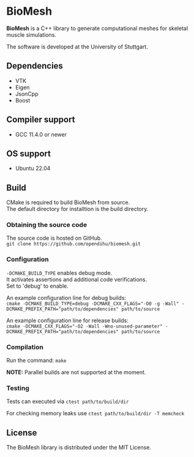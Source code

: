 # BioMesh
**BioMesh** is a C++ library to generate computational meshes for skeletal muscle simulations.

The software is developed at the University of Stuttgart.

## Dependencies
* VTK
* Eigen
* JsonCpp
* Boost

## Compiler support
* GCC 11.4.0 or newer

## OS support
* Ubuntu 22.04

## Build
CMake is required to build BioMesh from source.  
The default directory for installtion is the build directory.

### Obtaining the source code
The source code is hosted on GitHub.  
`git clone https://github.com/opendihu/biomesh.git`

### Configuration
`-DCMAKE_BUILD_TYPE` enables debug mode.  
It activates assertions and additional code verifications.  
Set to 'debug' to enable.  

An example configuration line for debug builds:  
```cmake -DCMAKE_BUILD_TYPE=debug -DCMAKE_CXX_FLAGS="-O0 -g -Wall" -DCMAKE_PREFIX_PATH="path/to/dependencies" path/to/source```

An example configuration line for release builds:  
```cmake -DCMAKE_CXX_FLAGS="-O2 -Wall -Wno-unused-parameter" -DCMAKE_PREFIX_PATH="path/to/dependencies" path/to/source```

### Compilation
Run the command: `make`  

**NOTE:** Parallel builds are not supported at the moment.

### Testing

Tests can executed via `ctest path/to/build/dir`  

For checking memory leaks use `ctest path/to/build/dir -T memcheck` 

## License
The BioMesh library is distributed under the MIT License.




